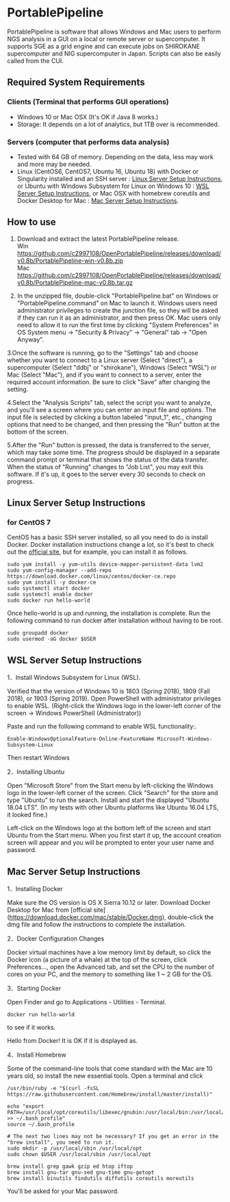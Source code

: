 # PortablePipeline

PortablePipeline is software that allows Windows and Mac users to perform NGS analysis in a GUI on a local or remote server or supercomputer. It supports SGE as a grid engine and can execute jobs on SHIROKANE supercomputer and NIG supercomputer in Japan. Scripts can also be easily called from the CUI.

## Required System Requirements
### Clients (Terminal that performs GUI operations)
- Windows 10 or Mac OSX (It's OK if Java 8 works.)
- Storage: It depends on a lot of analytics, but 1TB over is recommended.

### Servers (computer that performs data analysis)
- Tested with 64 GB of memory. Depending on the data, less may work and more may be needed.
- Linux (CentOS6, CentOS7, Ubuntu 16, Ubuntu 18) with Docker or Singularity installed and an SSH server : [Linux Server Setup Instructions](#linux-server-setup-instructions), or Ubuntu with Windows Subsystem for Linux on Windows 10 : [WSL Server Setup Instructions](#WSL-Server-Setup-Instructions), or Mac OSX with homebrew coreutils and Docker Desktop for Mac : [Mac Server Setup Instructions](#Mac-Server-Setup-Instructions).

## How to use
1. Download and extract the latest PortablePipeline release.  
Win https://github.com/c2997108/OpenPortablePipeline/releases/download/v0.8b/PortablePipeline-win-v0.8b.zip  
Mac https://github.com/c2997108/OpenPortablePipeline/releases/download/v0.8b/PortablePipeline-mac-v0.8b.tar.gz  

2. In the unzipped file, double-click "PortablePipeline.bat" on Windows or "PortablePipeline.command" on Mac to launch it.
Windows users need administrator privileges to create the junction file, so they will be asked if they can run it as an administrator, and then press OK. Mac users only need to allow it to run the first time by clicking "System Preferences" in OS System menu → "Security & Privacy" → "General" tab → "Open Anyway".

3.Once the software is running, go to the "Settings" tab and choose whether you want to connect to a Linux server (Select "direct"), a supercomputer (Select "ddbj" or "shirokane"), Windows (Select "WSL") or Mac (Select "Mac"), and if you want to connect to a server, enter the required account information. Be sure to click "Save" after changing the setting.

4.Select the "Analysis Scripts" tab, select the script you want to analyze, and you'll see a screen where you can enter an input file and options. The input file is selected by clicking a button labeled "input_1", etc., changing options that need to be changed, and then pressing the "Run" button at the bottom of the screen.

5.After the "Run" button is pressed, the data is transferred to the server, which may take some time. The progress should be displayed in a separate command prompt or terminal that shows the status of the data transfer. When the status of "Running" changes to "Job List", you may exit this software. If it's up, it goes to the server every 30 seconds to check on progress.

## Linux Server Setup Instructions
### for CentOS 7
CentOS has a basic SSH server installed, so all you need to do is install Docker. Docker installation instructions change a lot, so it's best to check out the [official site](https://docs.docker.com/install/linux/docker-ce/centos/), but for example, you can install it as follows.
```
sudo yum install -y yum-utils device-mapper-persistent-data lvm2
sudo yum-config-manager --add-repo https://download.docker.com/linux/centos/docker-ce.repo
sudo yum install -y docker-ce
sudo systemctl start docker
sudo systemctl enable docker
sudo docker run hello-world
```
Once hello-world is up and running, the installation is complete.
Run the following command to run docker after installation without having to be root.
```
sudo groupadd docker
sudo usermod -aG docker $USER
```

## WSL Server Setup Instructions
1．Install Windows Subsystem for Linux (WSL).

Verified that the version of Windows 10 is 1803 (Spring 2018), 1809 (Fall 2018), or 1903 (Spring 2019). Open PowerShell with administrator privileges to enable WSL. (Right-click the Windows logo in the lower-left corner of the screen → Windows PowerShell (Administrator))

Paste and run the following command to enable WSL functionality:.
````
Enable-WindowsOptionalFeature-Online-FeatureName Microsoft-Windows-Subsystem-Linux
````
Then restart Windows

2．Installing Ubuntu

Open "Microsoft Store" from the Start menu by left-clicking the Windows logo in the lower-left corner of the screen. Click "Search" for the store and type "Ubuntu" to run the search. Install and start the displayed "Ubuntu 18.04 LTS". (In my tests with other Ubuntu platforms like Ubuntu 16.04 LTS, it looked fine.)

Left-click on the Windows logo at the bottom left of the screen and start Ubuntu from the Start menu. When you first start it up, the account creation screen will appear and you will be prompted to enter your user name and password.

## Mac Server Setup Instructions
1．Installing Docker

Make sure the OS version is OS X Sierra 10.12 or later. Download Docker Desktop for Mac from [official site] (https://download.docker.com/mac/stable/Docker.dmg), double-click the dmg file and follow the instructions to complete the installation.

2．Docker Configuration Changes

Docker virtual machines have a low memory limit by default, so click the Docker icon (a picture of a whale) at the top of the screen, click Preferences..., open the Advanced tab, and set the CPU to the number of cores on your PC, and the memory to something like 1 ~ 2 GB for the OS.

3．Starting Docker

Open Finder and go to Applications - Utilities - Terminal.
````
docker run hello-world
````
to see if it works.

Hello from Docker! It is OK if it is displayed as.

4．Install Homebrew

Some of the command-line tools that come standard with the Mac are 10 years old, so install the new essential tools. Open a terminal and click
````
/usr/bin/ruby -e "$(curl -fsSL https://raw.githubusercontent.com/Homebrew/install/master/install)"

echo "export PATH=/usr/local/opt/coreutils/libexec/gnubin:/usr/local/bin:/usr/local/sbin:${PATH} >> ~/.bash_profile"
source ~/.bash_profile

# The next two lines may not be necessary? If you get an error in the "brew install", you need to run it.
sudo mkdir -p /usr/local/sbin /usr/local/opt
sudo chown $USER /usr/local/sbin /usr/local/opt

brew install grep gawk gzip ed htop iftop
brew install gnu-tar gnu-sed gnu-time gnu-getopt
brew install binutils findutils diffutils coreutils moreutils
````
You'll be asked for your Mac password.
